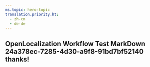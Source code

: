 ```yaml
---
ms.topic: hero-topic
translation.priority.ht: 
  - zh-cn
  - de-de
---
```

## OpenLocalization Workflow Test MarkDown 24a378ec-7285-4d30-a9f8-91bd7bf52140 thanks!
